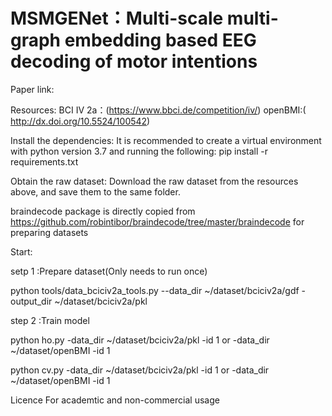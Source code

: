# MSMGENet：Multi-scale multi-graph embedding based EEG decoding of motor intentions

Paper link:

Resources:
BCI IV 2a：(https://www.bbci.de/competition/iv/)
openBMI:( http://dx.doi.org/10.5524/100542)


Install the dependencies:
It is recommended to create a virtual environment with python version 3.7 and running the following:
pip install -r requirements.txt

Obtain the raw dataset:
Download the raw dataset from the resources above, and save them to the same folder. 

braindecode package is directly copied from https://github.com/robintibor/braindecode/tree/master/braindecode for preparing datasets

Start:

setp 1 :Prepare dataset(Only needs to run once)

python tools/data_bciciv2a_tools.py --data_dir ~/dataset/bciciv2a/gdf -output_dir ~/dataset/bciciv2a/pkl

step 2 :Train model

python ho.py -data_dir ~/dataset/bciciv2a/pkl -id 1  or  -data_dir ~/dataset/openBMI -id 1

python cv.py -data_dir ~/dataset/bciciv2a/pkl -id 1  or  -data_dir ~/dataset/openBMI -id 1

Licence
For academtic and non-commercial usage
